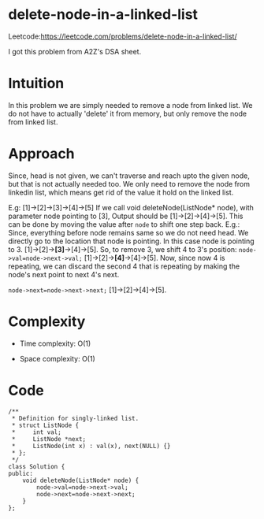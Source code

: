 # delete-node-in-a-linked-list

Leetcode:https://leetcode.com/problems/delete-node-in-a-linked-list/

I got this problem from A2Z's DSA sheet. 

# Intuition

In this problem we are simply needed to remove a node from linked list. We do not have to actually 'delete' it from memory, but only remove the node from linked list.


# Approach
Since, head is not given, we can't traverse and reach upto the given node, but that is not actually needed too. We only need to remove the node from linkedin list, which means get rid of the value it hold on the linked list. 

E.g: 
[1]->[2]->[3]->[4]->[5]
If we call void deleteNode(ListNode* node), with parameter node pointing to [3],
Output should be [1]->[2]->[4]->[5].
This can be done by moving the value after `node` to shift one step back.
E.g.: Since, everything before node remains same so we do not need head. We directly go to the location that node is pointing. In this case node is pointing to 3.
[1]->[2]->**[3]**->[4]->[5].
So, to remove 3, we shift 4 to 3's position: 
`node->val=node->next->val;`
[1]->[2]->**[4]**->[4]->[5].
Now, since now 4 is repeating, we can discard the second 4 that is repeating by making the node's next point to next 4's next.

`node->next=node->next->next;`
[1]->[2]->[4]->[5].



# Complexity
- Time complexity:
O(1)

- Space complexity:
O(1)

# Code
```
/**
 * Definition for singly-linked list.
 * struct ListNode {
 *     int val;
 *     ListNode *next;
 *     ListNode(int x) : val(x), next(NULL) {}
 * };
 */
class Solution {
public:
    void deleteNode(ListNode* node) {
        node->val=node->next->val;
        node->next=node->next->next;
    }
};
```

